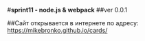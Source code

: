 #**sprint11 - node.js & webpack**
##ver 0.0.1

##Сайт открывается в интернете по адресу: https://mikebronko.github.io/cards/
